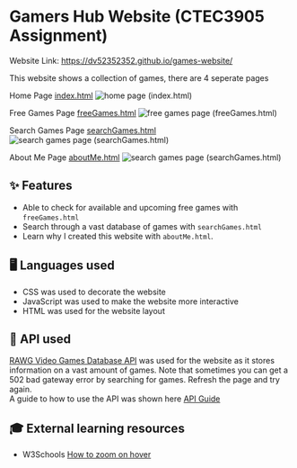 # Gamers Hub Website (CTEC3905 Assignment)
Website Link: https://dv52352352.github.io/games-website/

This website shows a collection of games, there are 4 seperate pages

Home Page [index.html](https://github.com/CTEC3905-2022/assignment-DV52352352/blob/master/index.html)
![home page (index.html)](https://github.com/CTEC3905-2022/assignment-DV52352352/blob/master/images/home_page_screenshot.png)

Free Games Page [freeGames.html](https://github.com/CTEC3905-2022/assignment-DV52352352/blob/master/freeGames.html)
![free games page (freeGames.html)](https://github.com/CTEC3905-2022/assignment-DV52352352/blob/master/images/free_games_page_screenshot.png)

Search Games Page [searchGames.html](https://github.com/CTEC3905-2022/assignment-DV52352352/blob/master/searchGames.html)
![search games page (searchGames.html)](https://github.com/CTEC3905-2022/assignment-DV52352352/blob/master/images/search_games_page_screenshot.png)

About Me Page [aboutMe.html](https://github.com/CTEC3905-2022/assignment-DV52352352/blob/master/aboutMe.html)
![search games page (searchGames.html)](https://github.com/CTEC3905-2022/assignment-DV52352352/blob/master/images/about_me_page_screenshot.png)

## ✨ Features

- Able to check for available and upcoming free games with `freeGames.html`
- Search through a vast database of games with `searchGames.html`
- Learn why I created this website with `aboutMe.html`.

## 🖥️ Languages used

- CSS was used to decorate the website 
- JavaScript was used to make the website more interactive
- HTML was used for the website layout

## 🔎 API used

[RAWG Video Games Database API](https://rawg.io/apidocs) was used for the website as it stores information on a vast amount of games.
Note that sometimes you can get a 502 bad gateway error by searching for games. Refresh the page and try again. <br>
A guide to how to use the API was shown here [API Guide](https://api.rawg.io/docs/)

## 🎓 External learning resources

- W3Schools [How to zoom on hover](https://www.w3schools.com/howto/howto_css_zoom_hover.asp)
